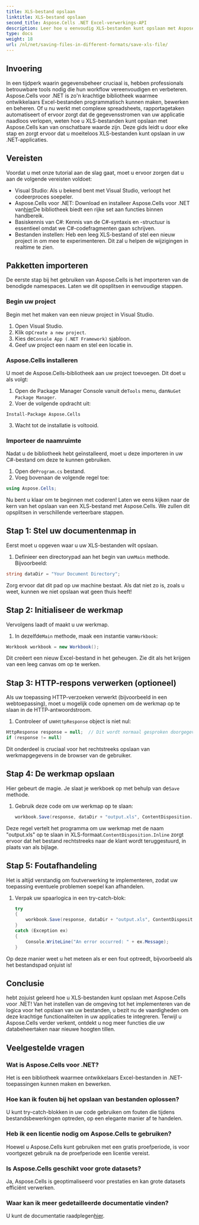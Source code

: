 ```yaml
---
title: XLS-bestand opslaan
linktitle: XLS-bestand opslaan
second_title: Aspose.Cells .NET Excel-verwerkings-API
description: Leer hoe u eenvoudig XLS-bestanden kunt opslaan met Aspose.Cells voor .NET. Stapsgewijze handleiding met praktische voorbeelden en veelgestelde vragen inbegrepen.
type: docs
weight: 18
url: /nl/net/saving-files-in-different-formats/save-xls-file/
---
```

## Invoering
In een tijdperk waarin gegevensbeheer cruciaal is, hebben professionals betrouwbare tools nodig die hun workflow vereenvoudigen en verbeteren. Aspose.Cells voor .NET is zo'n krachtige bibliotheek waarmee ontwikkelaars Excel-bestanden programmatisch kunnen maken, bewerken en beheren. Of u nu werkt met complexe spreadsheets, rapportagetaken automatiseert of ervoor zorgt dat de gegevensstromen van uw applicatie naadloos verlopen, weten hoe u XLS-bestanden kunt opslaan met Aspose.Cells kan van onschatbare waarde zijn. Deze gids leidt u door elke stap en zorgt ervoor dat u moeiteloos XLS-bestanden kunt opslaan in uw .NET-applicaties.
## Vereisten
Voordat u met onze tutorial aan de slag gaat, moet u ervoor zorgen dat u aan de volgende vereisten voldoet:
- Visual Studio: Als u bekend bent met Visual Studio, verloopt het codeerproces soepeler.
- Aspose.Cells voor .NET: Download en installeer Aspose.Cells voor .NET van[hier](https://releases.aspose.com/cells/net/)De bibliotheek biedt een rijke set aan functies binnen handbereik.
- Basiskennis van C#: Kennis van de C#-syntaxis en -structuur is essentieel omdat we C#-codefragmenten gaan schrijven.
- Bestanden instellen: Heb een leeg XLS-bestand of stel een nieuw project in om mee te experimenteren. Dit zal u helpen de wijzigingen in realtime te zien.
## Pakketten importeren
De eerste stap bij het gebruiken van Aspose.Cells is het importeren van de benodigde namespaces. Laten we dit opsplitsen in eenvoudige stappen.
### Begin uw project
Begin met het maken van een nieuw project in Visual Studio.
1. Open Visual Studio.
2.  Klik op`Create a new project`.
3.  Kies de`Console App (.NET Framework)` sjabloon.
4. Geef uw project een naam en stel een locatie in.
### Aspose.Cells installeren
U moet de Aspose.Cells-bibliotheek aan uw project toevoegen. Dit doet u als volgt:
1.  Open de Package Manager Console vanuit de`Tools` menu, dan`NuGet Package Manager`.
2. Voer de volgende opdracht uit:
```
Install-Package Aspose.Cells
```
3. Wacht tot de installatie is voltooid.
### Importeer de naamruimte
Nadat u de bibliotheek hebt geïnstalleerd, moet u deze importeren in uw C#-bestand om deze te kunnen gebruiken.
1.  Open de`Program.cs` bestand.
2. Voeg bovenaan de volgende regel toe:
```csharp
using Aspose.Cells;
```
Nu bent u klaar om te beginnen met coderen!
Laten we eens kijken naar de kern van het opslaan van een XLS-bestand met Aspose.Cells. We zullen dit opsplitsen in verschillende verteerbare stappen.
## Stap 1: Stel uw documentenmap in
Eerst moet u opgeven waar u uw XLS-bestanden wilt opslaan.
1.  Definieer een directorypad aan het begin van uw`Main` methode. Bijvoorbeeld:
```csharp
string dataDir = "Your Document Directory";
```
Zorg ervoor dat dit pad op uw machine bestaat. Als dat niet zo is, zoals u weet, kunnen we niet opslaan wat geen thuis heeft!
## Stap 2: Initialiseer de werkmap
Vervolgens laadt of maakt u uw werkmap.
1.  In dezelfde`Main` methode, maak een instantie van`Workbook`:
```csharp
Workbook workbook = new Workbook();
```
Dit creëert een nieuw Excel-bestand in het geheugen. Zie dit als het krijgen van een leeg canvas om op te werken.
## Stap 3: HTTP-respons verwerken (optioneel)
Als uw toepassing HTTP-verzoeken verwerkt (bijvoorbeeld in een webtoepassing), moet u mogelijk code opnemen om de werkmap op te slaan in de HTTP-antwoordstroom.
1.  Controleer of uw`HttpResponse` object is niet nul:
```csharp
HttpResponse response = null;  // Dit wordt normaal gesproken doorgegeven aan uw methode
if (response != null)
```
Dit onderdeel is cruciaal voor het rechtstreeks opslaan van werkmapgegevens in de browser van de gebruiker.
## Stap 4: De werkmap opslaan
 Hier gebeurt de magie. Je slaat je werkboek op met behulp van de`Save` methode.
1. Gebruik deze code om uw werkmap op te slaan:
   ```csharp
   workbook.Save(response, dataDir + "output.xls", ContentDisposition.Inline, new XlsSaveOptions());
   ```
 Deze regel vertelt het programma om uw werkmap met de naam "output.xls" op te slaan in XLS-formaat.`ContentDisposition.Inline` zorgt ervoor dat het bestand rechtstreeks naar de klant wordt teruggestuurd, in plaats van als bijlage.
## Stap 5: Foutafhandeling
Het is altijd verstandig om foutverwerking te implementeren, zodat uw toepassing eventuele problemen soepel kan afhandelen.
1. Verpak uw spaarlogica in een try-catch-blok:
   ```csharp
   try
   {
       workbook.Save(response, dataDir + "output.xls", ContentDisposition.Inline, new XlsSaveOptions());
   }
   catch (Exception ex)
   {
       Console.WriteLine("An error occurred: " + ex.Message);
   }
   ```
Op deze manier weet u het meteen als er een fout optreedt, bijvoorbeeld als het bestandspad onjuist is!
## Conclusie
hebt zojuist geleerd hoe u XLS-bestanden kunt opslaan met Aspose.Cells voor .NET! Van het instellen van de omgeving tot het implementeren van de logica voor het opslaan van uw bestanden, u bezit nu de vaardigheden om deze krachtige functionaliteiten in uw applicaties te integreren. Terwijl u Aspose.Cells verder verkent, ontdekt u nog meer functies die uw databeheertaken naar nieuwe hoogten tillen.
## Veelgestelde vragen
### Wat is Aspose.Cells voor .NET?
Het is een bibliotheek waarmee ontwikkelaars Excel-bestanden in .NET-toepassingen kunnen maken en bewerken.
### Hoe kan ik fouten bij het opslaan van bestanden oplossen?
U kunt try-catch-blokken in uw code gebruiken om fouten die tijdens bestandsbewerkingen optreden, op een elegante manier af te handelen.
### Heb ik een licentie nodig om Aspose.Cells te gebruiken?
Hoewel u Aspose.Cells kunt gebruiken met een gratis proefperiode, is voor voortgezet gebruik na de proefperiode een licentie vereist.
### Is Aspose.Cells geschikt voor grote datasets?
Ja, Aspose.Cells is geoptimaliseerd voor prestaties en kan grote datasets efficiënt verwerken.
### Waar kan ik meer gedetailleerde documentatie vinden?
 U kunt de documentatie raadplegen[hier](https://reference.aspose.com/cells/net/).